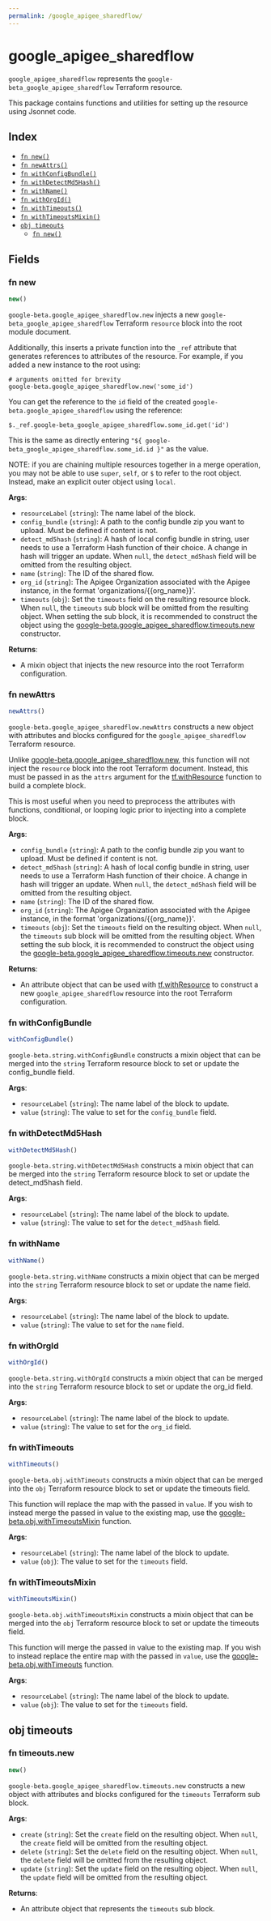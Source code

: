 ```yaml
---
permalink: /google_apigee_sharedflow/
---
```


# google_apigee_sharedflow

`google_apigee_sharedflow` represents the `google-beta_google_apigee_sharedflow` Terraform resource.



This package contains functions and utilities for setting up the resource using Jsonnet code.


## Index

* [`fn new()`](#fn-new)
* [`fn newAttrs()`](#fn-newattrs)
* [`fn withConfigBundle()`](#fn-withconfigbundle)
* [`fn withDetectMd5Hash()`](#fn-withdetectmd5hash)
* [`fn withName()`](#fn-withname)
* [`fn withOrgId()`](#fn-withorgid)
* [`fn withTimeouts()`](#fn-withtimeouts)
* [`fn withTimeoutsMixin()`](#fn-withtimeoutsmixin)
* [`obj timeouts`](#obj-timeouts)
  * [`fn new()`](#fn-timeoutsnew)

## Fields

### fn new

```ts
new()
```


`google-beta.google_apigee_sharedflow.new` injects a new `google-beta_google_apigee_sharedflow` Terraform `resource`
block into the root module document.

Additionally, this inserts a private function into the `_ref` attribute that generates references to attributes of the
resource. For example, if you added a new instance to the root using:

    # arguments omitted for brevity
    google-beta.google_apigee_sharedflow.new('some_id')

You can get the reference to the `id` field of the created `google-beta.google_apigee_sharedflow` using the reference:

    $._ref.google-beta_google_apigee_sharedflow.some_id.get('id')

This is the same as directly entering `"${ google-beta_google_apigee_sharedflow.some_id.id }"` as the value.

NOTE: if you are chaining multiple resources together in a merge operation, you may not be able to use `super`, `self`,
or `$` to refer to the root object. Instead, make an explicit outer object using `local`.

**Args**:
  - `resourceLabel` (`string`): The name label of the block.
  - `config_bundle` (`string`): A path to the config bundle zip you want to upload. Must be defined if content is not.
  - `detect_md5hash` (`string`): A hash of local config bundle in string, user needs to use a Terraform Hash function of their choice. A change in hash will trigger an update. When `null`, the `detect_md5hash` field will be omitted from the resulting object.
  - `name` (`string`): The ID of the shared flow.
  - `org_id` (`string`): The Apigee Organization associated with the Apigee instance,
in the format &#39;organizations/{{org_name}}&#39;.
  - `timeouts` (`obj`): Set the `timeouts` field on the resulting resource block. When `null`, the `timeouts` sub block will be omitted from the resulting object. When setting the sub block, it is recommended to construct the object using the [google-beta.google_apigee_sharedflow.timeouts.new](#fn-timeoutsnew) constructor.

**Returns**:
- A mixin object that injects the new resource into the root Terraform configuration.


### fn newAttrs

```ts
newAttrs()
```


`google-beta.google_apigee_sharedflow.newAttrs` constructs a new object with attributes and blocks configured for the `google_apigee_sharedflow`
Terraform resource.

Unlike [google-beta.google_apigee_sharedflow.new](#fn-new), this function will not inject the `resource`
block into the root Terraform document. Instead, this must be passed in as the `attrs` argument for the
[tf.withResource](https://github.com/tf-libsonnet/core/tree/main/docs#fn-withresource) function to build a complete block.

This is most useful when you need to preprocess the attributes with functions, conditional, or looping logic prior to
injecting into a complete block.

**Args**:
  - `config_bundle` (`string`): A path to the config bundle zip you want to upload. Must be defined if content is not.
  - `detect_md5hash` (`string`): A hash of local config bundle in string, user needs to use a Terraform Hash function of their choice. A change in hash will trigger an update. When `null`, the `detect_md5hash` field will be omitted from the resulting object.
  - `name` (`string`): The ID of the shared flow.
  - `org_id` (`string`): The Apigee Organization associated with the Apigee instance,
in the format &#39;organizations/{{org_name}}&#39;.
  - `timeouts` (`obj`): Set the `timeouts` field on the resulting object. When `null`, the `timeouts` sub block will be omitted from the resulting object. When setting the sub block, it is recommended to construct the object using the [google-beta.google_apigee_sharedflow.timeouts.new](#fn-timeoutsnew) constructor.

**Returns**:
  - An attribute object that can be used with [tf.withResource](https://github.com/tf-libsonnet/core/tree/main/docs#fn-withresource) to construct a new `google_apigee_sharedflow` resource into the root Terraform configuration.


### fn withConfigBundle

```ts
withConfigBundle()
```

`google-beta.string.withConfigBundle` constructs a mixin object that can be merged into the `string`
Terraform resource block to set or update the config_bundle field.



**Args**:
  - `resourceLabel` (`string`): The name label of the block to update.
  - `value` (`string`): The value to set for the `config_bundle` field.


### fn withDetectMd5Hash

```ts
withDetectMd5Hash()
```

`google-beta.string.withDetectMd5Hash` constructs a mixin object that can be merged into the `string`
Terraform resource block to set or update the detect_md5hash field.



**Args**:
  - `resourceLabel` (`string`): The name label of the block to update.
  - `value` (`string`): The value to set for the `detect_md5hash` field.


### fn withName

```ts
withName()
```

`google-beta.string.withName` constructs a mixin object that can be merged into the `string`
Terraform resource block to set or update the name field.



**Args**:
  - `resourceLabel` (`string`): The name label of the block to update.
  - `value` (`string`): The value to set for the `name` field.


### fn withOrgId

```ts
withOrgId()
```

`google-beta.string.withOrgId` constructs a mixin object that can be merged into the `string`
Terraform resource block to set or update the org_id field.



**Args**:
  - `resourceLabel` (`string`): The name label of the block to update.
  - `value` (`string`): The value to set for the `org_id` field.


### fn withTimeouts

```ts
withTimeouts()
```

`google-beta.obj.withTimeouts` constructs a mixin object that can be merged into the `obj`
Terraform resource block to set or update the timeouts field.

This function will replace the map with the passed in `value`. If you wish to instead merge the
passed in value to the existing map, use the [google-beta.obj.withTimeoutsMixin](TODO) function.

**Args**:
  - `resourceLabel` (`string`): The name label of the block to update.
  - `value` (`obj`): The value to set for the `timeouts` field.


### fn withTimeoutsMixin

```ts
withTimeoutsMixin()
```

`google-beta.obj.withTimeoutsMixin` constructs a mixin object that can be merged into the `obj`
Terraform resource block to set or update the timeouts field.

This function will merge the passed in value to the existing map. If you wish
to instead replace the entire map with the passed in `value`, use the [google-beta.obj.withTimeouts](TODO)
function.


**Args**:
  - `resourceLabel` (`string`): The name label of the block to update.
  - `value` (`obj`): The value to set for the `timeouts` field.


## obj timeouts



### fn timeouts.new

```ts
new()
```


`google-beta.google_apigee_sharedflow.timeouts.new` constructs a new object with attributes and blocks configured for the `timeouts`
Terraform sub block.



**Args**:
  - `create` (`string`): Set the `create` field on the resulting object. When `null`, the `create` field will be omitted from the resulting object.
  - `delete` (`string`): Set the `delete` field on the resulting object. When `null`, the `delete` field will be omitted from the resulting object.
  - `update` (`string`): Set the `update` field on the resulting object. When `null`, the `update` field will be omitted from the resulting object.

**Returns**:
  - An attribute object that represents the `timeouts` sub block.
